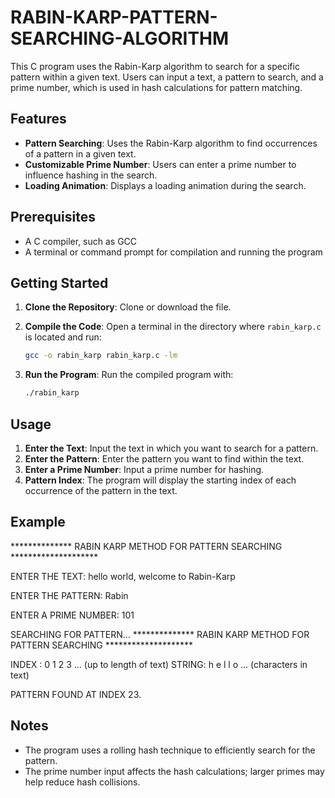# RABIN-KARP-PATTERN-SEARCHING-ALGORITHM

This C program uses the Rabin-Karp algorithm to search for a specific pattern within a given text. Users can input a text, a pattern to search, and a prime number, which is used in hash calculations for pattern matching.

## Features

- **Pattern Searching**: Uses the Rabin-Karp algorithm to find occurrences of a pattern in a given text.
- **Customizable Prime Number**: Users can enter a prime number to influence hashing in the search.
- **Loading Animation**: Displays a loading animation during the search.

## Prerequisites

- A C compiler, such as GCC
- A terminal or command prompt for compilation and running the program

## Getting Started

1. **Clone the Repository**: Clone or download the  file.
2. **Compile the Code**: Open a terminal in the directory where `rabin_karp.c` is located and run:

    ```bash
    gcc -o rabin_karp rabin_karp.c -lm
    ```

3. **Run the Program**: Run the compiled program with:

    ```bash
    ./rabin_karp
    ```

## Usage

1. **Enter the Text**: Input the text in which you want to search for a pattern.
2. **Enter the Pattern**: Enter the pattern you want to find within the text.
3. **Enter a Prime Number**: Input a prime number for hashing.
4. **Pattern Index**: The program will display the starting index of each occurrence of the pattern in the text.

## Example

************** RABIN KARP METHOD FOR PATTERN SEARCHING ********************

ENTER THE TEXT: hello world, welcome to Rabin-Karp

ENTER THE PATTERN: Rabin

ENTER A PRIME NUMBER: 101

SEARCHING FOR PATTERN... ************** RABIN KARP METHOD FOR PATTERN SEARCHING ********************

INDEX : 0 1 2 3 ... (up to length of text) STRING: h e l l o ... (characters in text)

PATTERN FOUND AT INDEX 23.


## Notes

- The program uses a rolling hash technique to efficiently search for the pattern.
- The prime number input affects the hash calculations; larger primes may help reduce hash collisions.